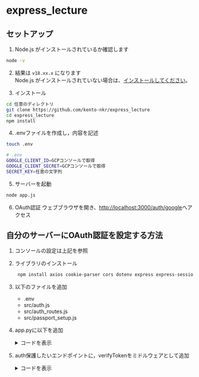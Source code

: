 # express_lecture



## セットアップ

1. Node.js がインストールされているか確認します  
  ```sh
  node -v
  ```

2. 結果は ```v18.xx.x``` になります  
   Node.js がインストールされていない場合は、[インストールしてください](https://qiita.com/echolimitless/items/83f8658cf855de04b9ce)。 
  
3. インストール
  ```sh
  cd 任意のディレクトリ
  git clone https://github.com/kento-nkr/express_lecture
  cd express_lecture
  npm install
  ```

4. .envファイルを作成し，内容を記述
  ```sh
  touch .env
  ```
  ```sh
  # .env
  GOOGLE_CLIENT_ID=GCPコンソールで取得
  GOOGLE_CLIENT_SECRET=GCPコンソールで取得
  SECRET_KEY=任意の文字列
  ```

5. サーバーを起動
```sh
node app.js
```  

6. OAuth認証
  ウェブブラウザを開き、[http://localhost:3000/auth/google](http://localhost:3000/auth/google)へアクセス

## 自分のサーバーにOAuth認証を設定する方法
1. コンソールの設定は上記を参照

2. ライブラリのインストール
   ```sh
    npm install axios cookie-parser cors dotenv express express-session jsonwebtoken passport passport-google-oauth20 request uuid
   ```

3. 以下のファイルを追加
   - .env
   - src/auth.js
   - src/auth_routes.js
   - src/passport_setup.js

4. app.pyに以下を追加
    <details>
    <summary>コードを表示</summary>

    ```js
    require("dotenv").config();
    const express = require("express");
    const bodyParser = require("body-parser");
    const cookieParser = require("cookie-parser");
    const session = require("express-session");
    const passport = require("./src/passport_setup");
    const verifyToken = require("./src/auth");
    const authRoutes = require("./src/auth_routes");

    const SERVER_PORT = process.env.SERVER_PORT || 3000;
    const BINDING_PORT = "0.0.0.0";
    const APP = express();

    APP.use(bodyParser.json());

    // Add the cookieParser and session middleware
    APP.use(cookieParser());
    APP.use(
      session({
        secret: process.env.SECRET_KEY,
        resave: false,
        saveUninitialized: true,
        cookie: { secure: process.env.NODE_ENV === "production" },
      })
    );
    APP.use(passport.initialize());
    APP.use(passport.session());

    APP.use("/auth", authRoutes);
    ```

    </details>

5. auth保護したいエンドポイントに，verifyTokenをミドルウェアとして追加
    <details>
    <summary>コードを表示</summary>

    ```js
    APP.get("/profile", verifyToken, (req, res) => {
      res.status(200).send(`Hello, ${req.user.id}, this is the profile route!`);
    });
    ```
    - getやpostの第二引数にverifyTokenを追加することで，認証を行うことができる
    </details>
